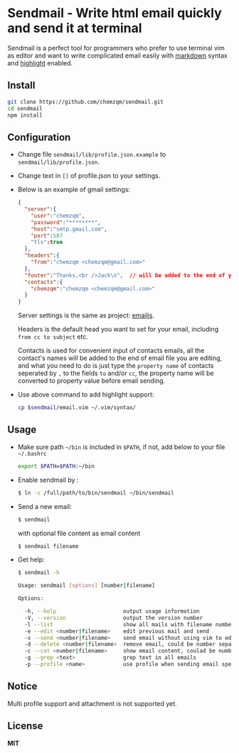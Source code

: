 # Sendmail - Write html email quickly and send it at terminal

  Sendmail is a perfect tool for programmers who prefer to use terminal vim as editor and want to write complicated email easily with [markdown](http://daringfireball.net/projects/markdown/syntax) syntax and [highlight](http://softwaremaniacs.org/soft/highlight/en/) enabled.

## Install
``` bash
git clone https://github.com/chemzqm/sendmail.git
cd sendmail
npm install
```

## Configuration
  
* Change file `sendmail/lib/profile.json.example` to
  `sendmail/lib/profile.json`.
* Change text in `[]` of profile.json to your settings.
* Below is an example of gmail settings:

  ``` json
  {
    "server":{
      "user":"chemzqm", 
      "password":"********", 
      "host":"smtp.gmail.com", 
      "port":587
      "tls":true
    },
    "headers":{
      "from":"chemzqm <chemzqm@gmail.com>"
    },
    "footer":"Thanks,<br />Jack\n",  // will be added to the end of your email
    "contacts":{
      "chemzqm":"chemzqm <chemzqm@gmail.com>"
    }
  }
  ```
  Server settings is the same as project: [emailjs](https://github.com/eleith/emailjs).

  Headers is the default head you want to set for your email, including `from cc to subject` etc.

  Contacts is used for convenient input of contacts emails, all the contact's names will be added to the end of email file you are editing, and what you need to do is just type the `property name` of contacts seperated by `,` to the fields `to` and/or `cc`, the property name will be converted to property value before email sending.
* Use above command to add highlight support:
  ```bash
  cp $sendmail/email.vim ~/.vim/syntax/
  ```

## Usage

* Make sure path `~/bin` is included in `$PATH`, if not, add below to your file `~/.bashrc`

  ``` bash
  export $PATH=$PATH:~/bin
  ```

* Enable sendmail by :

  ``` bash
  $ ln -s /full/path/to/bin/sendmail ~/bin/sendmail
  ```

* Send a new email:

  ``` bash
  $ sendmail
  ```

  with optional file content as email content

  ``` bash
  $ sendmail filename
  ```

* Get help:
  ``` bash
  $ sendmail -h

  Usage: sendmail [options] [number|filename]

  Options:

    -h, --help                     output usage information
    -V, --version                  output the version number
    -l --list                      show all mails with filename number subject
    -e --edit <number|filename>    edit previous mail and send
    -s --send <number|filename>    send email without using vim to edit
    -d --delete <number|filename>  remove email, could be number separated by comma like: 0,1,2
    -c --cat <number|filename>     show email content, coulad be number separated by comma like: 0,1,2
    -g --grep <text>               grep text in all emails
    -p --profile <name>            use profile when sending email specified by name

  ```

## Notice

Multi profile support and attachment is not supported yet.

## License

**MIT**
